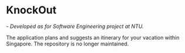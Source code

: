 # KnockOut
*- Developed as for Software Engineering project at NTU.*

The application plans and suggests an itinerary for your vacation within Singapore.
The repository is no longer maintained.
